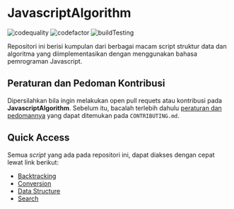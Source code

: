 # JavascriptAlgorithm
![codequality](https://img.shields.io/lgtm/grade/javascript/github/bellshade/JavascriptAlgorithm?label=code%20quality%3A%20js&style=for-the-badge)
![codefactor](https://img.shields.io/codefactor/grade/github/bellshade/JavascriptAlgorithm/main?label=code%20factor%20quality&style=for-the-badge)
![buildTesting](https://img.shields.io/github/workflow/status/bellshade/JavascriptAlgorithm/Node%20CI?style=for-the-badge)

Repositori ini berisi kumpulan dari berbagai macam script struktur data dan algoritma yang diimplementasikan dengan menggunakan bahasa pemrograman Javascript.

## Peraturan dan Pedoman Kontribusi
Dipersilahkan bila ingin melakukan open pull requets atau kontribusi pada **JavascriptAlgorithm**. Sebelum itu, bacalah terlebih dahulu [peraturan dan pedomannya](CONTRIBUTING.md) yang dapat ditemukan pada ``CONTRIBUTING.md``.

## Quick Access
Semua *script* yang ada pada repositori ini, dapat diakses dengan cepat lewat link berikut:
- [Backtracking](https://github.com/bellshade/JavascriptAlgorithm/tree/main/backtracking)
- [Conversion](https://github.com/bellshade/JavascriptAlgorithm/tree/main/conversion)
- [Data Structure](https://github.com/bellshade/JavascriptAlgorithm/tree/main/data_structure)
- [Search](https://github.com/bellshade/JavascriptAlgorithm/tree/main/search)
